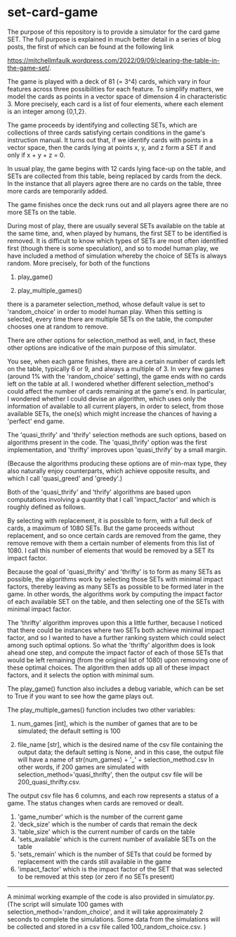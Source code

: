 # set-card-game

The purpose of this repository is to provide a simulator for the card game SET. The full
purpose is explained in much better detail in a series of blog posts, the first of which
can be found at the following link

https://mitchellmfaulk.wordpress.com/2022/09/09/clearing-the-table-in-the-game-set/. 

The game is played with a deck of 81 (= 3^4) cards, which vary in four features across
three possibilities for each feature. To simplify matters, we model the cards as 
points in a vector space of dimension 4 in characteristic 3. More precisely, each
card is a list of four elements, where each element is an integer among {0,1,2}. 

The game proceeds by identifying and collecting SETs, which are collections of three
cards satisfying certain conditions in the game's instruction manual. It turns out
that, if we identify cards with points in a vector space, then the cards lying at 
points x, y, and z form a SET if and only if x + y + z = 0. 

In usual play, the game begins with 12 cards lying face-up on the table, and SETs 
are collected from this table, being replaced by cards from the deck. In the instance
that all players agree there are no cards on the table, three more cards are temporarily
added. 

The game finishes once the deck runs out and all players agree there are no more SETs
on the table. 

During most of play, there are usually several SETs available on the table at the same
time, and, when played by humans, the first SET to be identified is removed. It is 
difficult to know which types of SETs are most often identified first (though there is
some speculation), and so to model human play, we have included a method of simulation
whereby the choice of SETs is always random. More precisely, for both of the functions

1. play_game()

2. play_multiple_games()

there is a parameter selection_method, whose default value is set to 'random_choice'
in order to model human play. When this setting is selected, every time there are 
multiple SETs on the table, the computer chooses one at random to remove. 

There are other options for selection_method as well, and, in fact, these other options
are indicative of the main purpose of this simulator. 

You see, when each game finishes, there are a certain number of cards left on the table, 
typically 6 or 9, and always a multiple of 3. In very few games (around 1% with the 
'random_choice' setting), the game ends with no cards left on the table at all. I wondered
whether different selection_method's could affect the number of cards remaining at the
game's end. In particular, I wondered whether I could devise an algorithm, which uses
only the information of available to all current players, in order to select, from those 
available SETs, the one(s) which might increase the chances of having a 'perfect' end
game. 

The 'quasi_thrify' and 'thrify' selection methods are such options, based on algorithms
present in the code. The 'quasi_thrify' option was the first implementation, and 'thrifty'
improves upon 'quasi_thrify' by a small margin. 

(Because the algorithms producing these options are of min-max type, they also naturally 
enjoy counterparts, which achieve opposite results, and which I call 'quasi_greed' and
'greedy'.)

Both of the 'quasi_thrify' and 'thrify' algorithms are based upon computations involving
a quantity that I call 'impact_factor' and which is roughly defined as follows. 

By selecting with replacement, it is possible to form, with a full deck of cards, a maximum
of 1080 SETs. But the game proceeds without replacement, and so once certain cards are 
removed from the game, they remove remove with them a certain number of elements from
this list of 1080. I call this number of elements that would be removed by a SET its impact
factor. 

Because the goal of 'quasi_thrifty' and 'thrifty' is to form as many SETs as possible, the
algorithms work by selecting those SETs with minimal impact factors, thereby leaving as many
SETs as possible to be formed later in the game. In other words, the algorithms work by 
computing the impact factor of each available SET on the table, and then selecting one of the
SETs with minimal impact factor. 

The 'thrifty' algorithm improves upon this a little further, because I noticed that there 
could be instances where two SETs both achieve minimal impact factor, and so I wanted to 
have a further ranking system which could select among such optimal options. So what the
'thrifty' algorithm does is look ahead one step, and compute the impact factor of each of 
those SETs that would be left remaining (from the original list of 1080) upon removing one
of these optimal choices. The algorithm then adds up all of these impact factors, and it 
selects the option with minimal sum. 

The play_game() function also includes a debug variable, which can be set to True if you
want to see how the game plays out. 

The play_multiple_games() function includes two other variables:

1. num_games [int], which is the number of games that are to be simulated; the default
setting is 100

2. file_name [str], which is the desired name of the csv file containing the output data;
the default setting is None, and in this case, the output file will have a name of 
str(num_games) + '_' + selection_method.csv In other words, if 200 games are simulated 
with selection_method='quasi_thrifty', then the output csv file will be 200_quasi_thrifty.csv. 

The output csv file has 6 columns, and each row represents a status of a game. The status 
changes when cards are removed or dealt. 

1. 'game_number' which is the number of the current game
2. 'deck_size' which is the number of cards that remain the deck
3. 'table_size' which is the current number of cards on the table
4. 'sets_available' which is the current number of available SETs on the table
5. 'sets_remain' which is the number of SETs that could be formed by replacement with the cards still available in the game
6. 'impact_factor' which is the impact factor of the SET that was selected to be removed at this step (or zero if no SETs present)

----

A minimal working example of the code is also provided in simulator.py. (The script will
simulate 100 games with selection_method='random_choice', and it will take approximately
2 seconds to complete the simulations. Some data from the simulations will be collected
and stored in a csv file called 100_random_choice.csv. )
